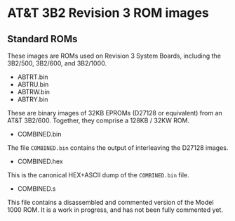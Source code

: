 AT&T 3B2 Revision 3 ROM images
==============================

Standard ROMs
-------------

These images are ROMs used on Revision 3 System Boards, including the
3B2/500, 3B2/600, and 3B2/1000.

  - ABTRT.bin
  - ABTRU.bin
  - ABTRW.bin
  - ABTRY.bin

These are binary images of 32KB EPROMs (D27128 or equivalent) from an
AT&T 3B2/600. Together, they comprise a 128KB / 32KW ROM.

  - COMBINED.bin

The file `COMBINED.bin` contains the output of interleaving the D27128
images.

  - COMBINED.hex

This is the canonical HEX+ASCII dump of the `COMBINED.bin` file.

  - COMBINED.s

This file contains a disassembled and commented version of the Model
1000 ROM. It is a work in progress, and has not been fully commented
yet.
